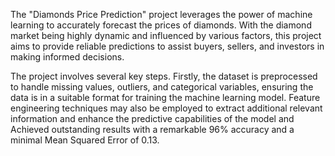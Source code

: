 The "Diamonds Price Prediction" project leverages the power of machine learning to accurately forecast the prices of diamonds. With the diamond market being highly dynamic and influenced by various factors, this project aims to provide reliable predictions to assist buyers, sellers, and investors in making informed decisions.

The project involves several key steps. Firstly, the dataset is preprocessed to handle missing values, outliers, and categorical variables, ensuring the data is in a suitable format for training the machine learning model. Feature engineering techniques may also be employed to extract additional relevant information and enhance the predictive capabilities of the model and Achieved outstanding results with a remarkable 96\% accuracy and a minimal Mean Squared Error of 0.13.
